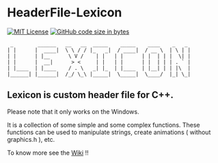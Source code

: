 # HeaderFile-Lexicon 

[![MIT License](https://img.shields.io/crates/l/rustc-serialize.svg)](https://github.com/MFReaper/HeaderFile-Lexicon/blob/master/LICENSE) [![GitHub code size in bytes](https://img.shields.io/github/languages/code-size/badges/shields.svg)](https://github.com/MFReaper/HeaderFile-Lexicon/blob/master/lexicon.h)

````
 _        ______   __   __  _____    _____    ____    _   _
| |      |  ____|  \ \ / / |_   _|  / ____|  / __ \  | \ | |
| |      | |__      \ V /    | |   | |      | |  | | |  \| |
| |      |  __|      > <     | |   | |      | |  | | | . ` |
| |____  | |____    / . \   _| |_  | |____  | |__| | | |\  |
|______| |______|  /_/ \_\ |_____|  \_____|  \____/  |_| \_|

````

## Lexicon is custom header file for C++.

Please note that it only works on the Windows.

It is a collection of some simple and some complex functions. These functions can be used to manipulate strings, create animations ( without graphics.h ), etc.

To know more see the [Wiki](https://github.com/MFReaper/HeaderFile-Lexicon/tree/master/Wiki) !!
